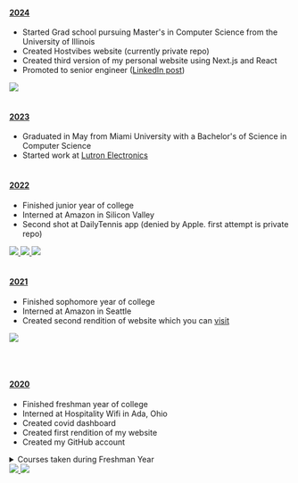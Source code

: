 <h4><a href="https://youtu.be/k2g51A6goRI?si=wNdqUjyXh9dRJYYu" target="_blank" rel="noopener noreferrer">2024</a></h4>

- Started Grad school pursuing Master's in Computer Science from the University of Illinois
- Created Hostvibes website (currently private repo)
- Created third version of my personal website using Next.js and React
- Promoted to senior engineer ([LinkedIn post](https://www.linkedin.com/feed/update/urn:li:activity:7274546159812005889/))

<a href="https://github.com/JohnDoll2023/reactwebsite">
	<img src="https://github-readme-stats.vercel.app/api/pin/?username=johndoll2023&repo=reactwebsite&title_color=000000&icon_color=000000&hide_border=true&text_color=000000&border_radius=10&border_color=000000&show_owner=false&bg_color=28,DEDEDE,B8FFF3" />
</a>
  <br><br>

<h4><a href="https://youtu.be/ovLwd2KnGKE?si=-lW-VRjZofXNOl6_" target="_blank">2023</a></h4>

 - Graduated in May from Miami University with a Bachelor's of Science in Computer Science
 - Started work at [Lutron Electronics](https://luxury.lutron.com/us/en)
   <br><br>

<h4><a href="https://youtu.be/moU395TJJUU?si=AoSLxmdFOS8otaPy" target="_blank">2022</a></h4>

- Finished junior year of college
- Interned at Amazon in Silicon Valley
- Second shot at DailyTennis app (denied by Apple. first attempt is private repo)

<a href="https://github.com/JohnDoll2023/djl">
	  <img src="https://github-readme-stats.vercel.app/api/pin/?username=johndoll2023&repo=djl&title_color=000000&icon_color=000000&hide_border=true&text_color=000000&border_radius=10&border_color=000000&show_owner=false&bg_color=28,DEDEDE,B8FFF3" />
</a>

<a href="https://github.com/JohnDoll2023/djl-demo">
	  <img src="https://github-readme-stats.vercel.app/api/pin/?username=johndoll2023&repo=djl-demo&title_color=000000&icon_color=000000&hide_border=true&text_color=000000&border_radius=10&border_color=000000&show_owner=false&bg_color=28,DEDEDE,B8FFF3" />
</a>

<a href="https://github.com/JohnDoll2023/DailyTennis">
	  <img src="https://github-readme-stats.vercel.app/api/pin/?username=johndoll2023&repo=DailyTennis&title_color=000000&icon_color=000000&hide_border=true&text_color=000000&border_radius=10&border_color=000000&show_owner=false&bg_color=28,DEDEDE,B8FFF3" />
</a>
<br><br>

<h4><a href="https://youtu.be/U1x9bChA4kg?si=Ql5lpR2Hcam5cMj4" target="_blank">2021</a></h4>

- Finished sophomore year of college
- Interned at Amazon in Seattle
- Created second rendition of website which you can [visit](https://johnmdoll.com/)

<a href="https://github.com/JohnDoll2023/Website">
	  <img src="https://github-readme-stats.vercel.app/api/pin/?username=johndoll2023&repo=Website&title_color=000000&icon_color=000000&hide_border=true&text_color=000000&border_radius=10&border_color=000000&show_owner=false&bg_color=28,DEDEDE,B8FFF3" />
</a>

<br><br>

<h4><a href="https://youtu.be/IpYX3x2q3HE?si=V7lLNE5CnndmJSgt" target="_blank">2020</a></h4>

- Finished freshman year of college
- Interned at Hospitality Wifi in Ada, Ohio
- Created covid dashboard
- Created first rendition of my website
- Created my GitHub account

<details>
	<summary>Courses taken during Freshman Year</summary>
	- These are just the ones that are public:
	- [CSE 174: Introduction to Programming](https://github.com/JohnDoll2023/CSE-174)
	- [CSE 271: Object Oriented Programming](https://github.com/JohnDoll2023/CSE-271)
</details>

<a href="https://github.com/JohnDoll2023/COVID19-Dashboard">
	  <img src="https://github-readme-stats.vercel.app/api/pin/?username=johndoll2023&repo=COVID19-Dashboard&title_color=000000&icon_color=000000&hide_border=true&text_color=000000&border_radius=10&border_color=000000&show_owner=false&bg_color=28,DEDEDE,B8FFF3" />
</a>

<a href="https://github.com/JohnDoll2023/Website/tree/ec30e252db0dc95f4e69fdba343dbe19b9ae89eb">
	  <img src="https://github-readme-stats.vercel.app/api/pin/?username=johndoll2023&repo=Website&title_color=000000&icon_color=000000&hide_border=true&text_color=000000&border_radius=10&border_color=000000&show_owner=false&bg_color=28,DEDEDE,B8FFF3" />
</a>
